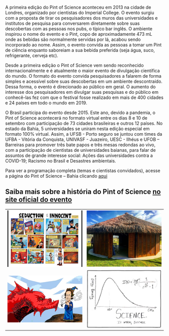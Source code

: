A primeira edição do Pint of Science aconteceu em 2013 na cidade de Londres, organizado por cientistas do Imperial College. O evento surgiu com a proposta de tirar os pesquisadores dos muros das universidades e institutos de pesquisa para conversarem diretamente sobre suas descobertas com as pessoas nos pubs, o típico bar inglês. O ambiente inspirou o nome do evento e o Pint, copo de aproximadamente 473 mL onde as bebidas são normalmente servidas por lá, acabou sendo incorporado ao nome. Assim, o evento convida as pessoas a tomar um Pint de ciência enquanto saboreiam a sua bebida preferida (seja água, suco, refrigerante, cerveja etc).

Desde a primeira edição o Pint of Science vem sendo reconhecido internacionalmente e é atualmente o maior evento de divulgação científica do mundo. O formato do evento convida pesquisadores a falarem de forma simples e acessível sobre suas descobertas em um ambiente descontraído. Dessa forma, o evento é direcionado ao público em geral. O aumento do interesse dos pesquisadores em divulgar suas pesquisas e do público em conhecê-las fez com que o festival fosse realizado em mais de 400 cidades e 24 países em todo o mundo em 2019.

O Brasil participa do evento desde 2015. Este ano, devido a pandemia, o Pint of Science acontecerá no formato virtual entre os dias 8 e 10 de setembro com participação de 73 cidades brasileiras e outros 12 países. No estado da Bahia, 5 universidades se uniram nesta edição especial em formato 100% virtual. Assim, a  UFSB - Porto seguro se juntou com times da UFBA - Vitória da Conquista, UNIVASF - Juazeiro, UESC - Ilhéus e UFOB – Barreiras para promover três bate papos e três mesas redondas ao vivo, com a participação de cientistas de universidades baianas, para falar de assuntos de grande interesse social: Ações das universidades contra a COVID-19; Racismo no Brasil e Desastres ambientais.

Para ver a programação completa (temas e cientistas convidados), acesse a página do Pint of Science – Bahia clicando [aqui](https://pintofscience.com.br/events/porto-seguro)

Saiba mais sobre a história do Pint of Science [no site oficial do evento](https://pintofscience.com.br/historia/)
---



<table class="wide">
<tr>
  <td class="left">
    <a href="https://itxesco.github.io/pages/hq.html">
        <img src="assets/publpics/iplotCorr.jpg" alt="Histórias em Quadrinhos" title="Histórias em Quadrinhos e Educação"/>
    </a>
  </td>
  <td class="right">
    <a href="https://itxesco.github.io/pages/oca.html">
        <img src="assets/publpics/mppdiag_fig4.jpg" alt="Oca da Ciência na Escola" title="Oca da Ciência na Escola"/>
    </a>
  </td>
</tr>
<tr>
  <td class="left">
    <a href="https://itxesco.github.io/pages/rpg.html">
        <img src="assets/publpics/samplemixups_fig7.jpg" alt="Jogos de RPG" title="RPG e Educação"/>
    </a>
  </td>
  <td class="right">
    <a href="https://itxesco.github.io/pages/ensino.html">
        <img src="assets/publpics/rqtl2_fig1c.jpg" alt="ensino" title="ensino"/>
    </a>
  </td>
</tr>
</table>




